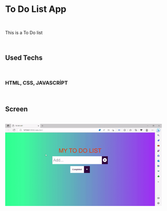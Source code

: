 <h1>To Do List App</h1>
<br>
<p>This is a To Do list </p>
<br>
<h2>Used Techs</h2>
<br>
<h3>HTML, CSS, JAVASCRİPT</h3>
<br>
<h2>Screen</h2>
<br>
<img src="screen.gif">
